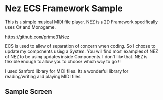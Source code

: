 # Nez ECS Framework Sample

This is a simple musical MIDI file player. NEZ is a 2D Framework specifically uses C# and Monogame.

https://github.com/prime31/Nez

ECS is used to allow of separation of concern when coding. So I choose to update my components using a System.  You will find most examples of NEZ
of NEZ to be using updates inside Components.  I don't like that.  NEZ is flexible enough to allow you to choose which way to go !!

I used Sanford library for MIDI files.  Its a wonderful library for reading/writing and playing MIDI files.

## Sample Screen
